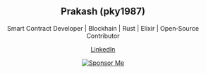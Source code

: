 <div align="center">
<h2>Prakash (pky1987)</h2>
<p>Smart Contract Developer | Blockhain | Rust | Elixir | Open‑Source Contributor</p>

<p>
  <a href="https://linkedin.com/in/prakash-yadav-705775374?utm_source=share_via&utm_content=profile" target="_blank">LinkedIn</a> 
</p>

<p>
  <a href="https://github.com/sponsors/pky1987" target="_blank">
    <img src="https://img.shields.io/badge/Sponsor‑Me‑on‑GitHub-ff69b4?style=for-the-badge&logo=github" alt="Sponsor Me" />
  </a>
</p>

</div>
